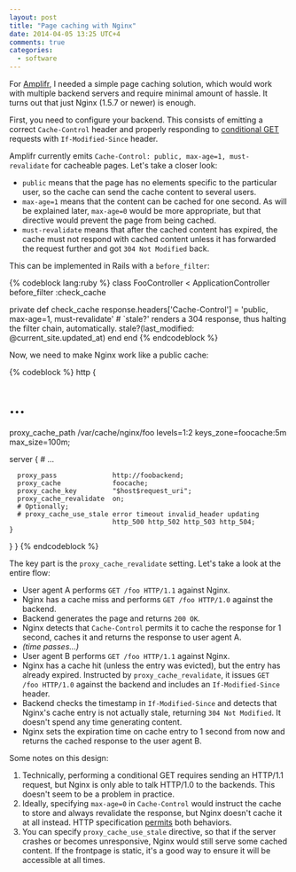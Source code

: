 ```yaml
---
layout: post
title: "Page caching with Nginx"
date: 2014-04-05 13:25 UTC+4
comments: true
categories:
  - software
---
```


For [Amplifr][], I needed a simple page caching solution, which would work with multiple backend
servers and require minimal amount of hassle. It turns out that just Nginx (1.5.7 or newer) is
enough.

<!--more-->

First, you need to configure your backend. This consists of emitting a correct `Cache-Control`
header and properly responding to [conditional GET] requests with `If-Modified-Since` header.

Amplifr currently emits `Cache-Control: public, max-age=1, must-revalidate` for cacheable pages.
Let's take a closer look:

  * `public` means that the page has no elements specific to the particular user, so the cache
    can send the cache content to several users.
  * `max-age=1` means that the content can be cached for one second. As will be explained later,
    `max-age=0` would be more appropriate, but that directive would prevent the page from
    being cached.
  * `must-revalidate` means that after the cached content has expired, the cache must not respond
    with cached content unless it has forwarded the request further and got `304 Not Modified`
    back.

This can be implemented in Rails with a `before_filter`:

{% codeblock lang:ruby %}
class FooController < ApplicationController
  before_filter :check_cache

  private
  def check_cache
    response.headers['Cache-Control'] = 'public, max-age=1, must-revalidate'
    # `stale?' renders a 304 response, thus halting the filter chain, automatically.
    stale?(last_modified: @current_site.updated_at)
  end
end
{% endcodeblock %}

Now, we need to make Nginx work like a public cache:

{% codeblock %}
http {
  # ...
  proxy_cache_path /var/cache/nginx/foo levels=1:2 keys_zone=foocache:5m max_size=100m;

  server {
    # ...

      proxy_pass              http://foobackend;
      proxy_cache             foocache;
      proxy_cache_key         "$host$request_uri";
      proxy_cache_revalidate  on;
      # Optionally;
      # proxy_cache_use_stale error timeout invalid_header updating
                              http_500 http_502 http_503 http_504;
    }
  }
}
{% endcodeblock %}

The key part is the `proxy_cache_revalidate` setting. Let's take a look at the entire
flow:

  * User agent A performs `GET /foo HTTP/1.1` against Nginx.
  * Nginx has a cache miss and performs `GET /foo HTTP/1.0` against the backend.
  * Backend generates the page and returns `200 OK`.
  * Nginx detects that `Cache-Control` permits it to cache the response for 1 second,
    caches it and returns the response to user agent A.
  * *(time passes...)*
  * User agent B performs `GET /foo HTTP/1.1` against Nginx.
  * Nginx has a cache hit (unless the entry was evicted), but the entry has already
    expired. Instructed by `proxy_cache_revalidate`, it issues `GET /foo HTTP/1.0`
    against the backend and includes an `If-Modified-Since` header.
  * Backend checks the timestamp in `If-Modified-Since` and detects that Nginx's
    cache entry is not actually stale, returning `304 Not Modified`. It doesn't
    spend any time generating content.
  * Nginx sets the expiration time on cache entry to 1 second from now and
    returns the cached response to the user agent B.

Some notes on this design:

  1. Technically, performing a conditional GET requires sending an HTTP/1.1 request,
     but Nginx is only able to talk HTTP/1.0 to the backends. This doesn't seem to
     be a problem in practice.
  2. Ideally, specifying `max-age=0` in `Cache-Control` would instruct the cache
     to store and always revalidate the response, but Nginx doesn't cache it at all
     instead. HTTP specification [permits][max-age] both behaviors.
  3. You can specify `proxy_cache_use_stale` directive, so that if the server crashes
     or becomes unresponsive, Nginx would still serve some cached content. If the
     frontpage is static, it's a good way to ensure it will be accessible at all times.

[amplifr]: http://amplifr.com
[conditional get]: http://www.w3.org/Protocols/rfc2616/rfc2616-sec9.html#sec9.3
[max-age]: http://www.w3.org/Protocols/rfc2616/rfc2616-sec14.html#sec14.9.3
